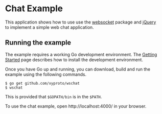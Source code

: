 # Chat Example

This application shows how to use use the
[websocket](https://github.com/gorilla/websocket) package and
[jQuery](http://jquery.com) to implement a simple web chat application.

## Running the example

The example requires a working Go development environment. The [Getting
Started](http://golang.org/doc/install) page describes how to install the
development environment.

Once you have Go up and running, you can download, build and run the example
using the following commands.

    $ go get github.com/xyproto/wschat
    $ wschat

This is provided that `$GOPATH/bin` is in the `$PATH`.

To use the chat example, open http://localhost:4000/ in your browser.
